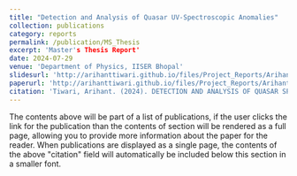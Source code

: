 ```yaml
---
title: "Detection and Analysis of Quasar UV-Spectroscopic Anomalies"
collection: publications
category: reports
permalink: /publication/MS_Thesis
excerpt: 'Master's Thesis Report'
date: 2024-07-29
venue: 'Department of Physics, IISER Bhopal'
slidesurl: 'http://arihanttiwari.github.io/files/Project_Reports/Arihant_MS_Thesis.pdf'
paperurl: 'http://arihanttiwari.github.io/files/Project_Reports/Arihant_MS_Thesis.pdf'
citation: 'Tiwari, Arihant. (2024). DETECTION AND ANALYSIS OF QUASAR SPECTROSCOPIC ANOMALIES.'
---
```


The contents above will be part of a list of publications, if the user clicks the link for the publication than the contents of section will be rendered as a full page, allowing you to provide more information about the paper for the reader. When publications are displayed as a single page, the contents of the above "citation" field will automatically be included below this section in a smaller font.
